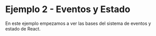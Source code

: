 # Ejemplo 2 - Eventos y Estado

En este ejemplo empezamos a ver las bases del sistema de eventos y estado de React.
